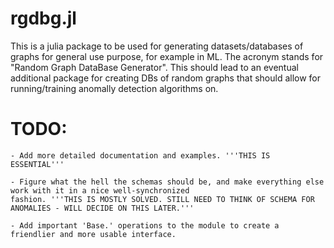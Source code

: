 # rgdbg.jl
This is a julia package to be used for generating datasets/databases of graphs for general use purpose, for example in ML. The acronym stands for "Random Graph DataBase Generator". This should lead to an eventual additional package for creating DBs of random graphs that should allow for running/training anomally detection algorithms on.

# TODO:

    - Add more detailed documentation and examples. '''THIS IS ESSENTIAL'''

    - Figure what the hell the schemas should be, and make everything else work with it in a nice well-synchronized 
    fashion. '''THIS IS MOSTLY SOLVED. STILL NEED TO THINK OF SCHEMA FOR ANOMALIES - WILL DECIDE ON THIS LATER.'''

    - Add important 'Base.' operations to the module to create a friendlier and more usable interface.